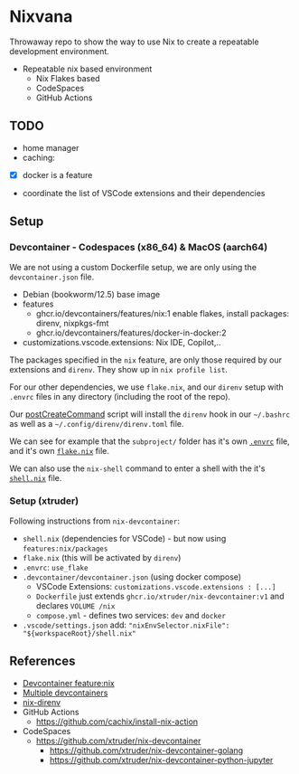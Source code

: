 # Nixvana

Throwaway repo to show the way to use Nix to create a repeatable development environment.

- Repeatable nix based environment
  - Nix Flakes based
  - CodeSpaces
  - GitHub Actions

## TODO

- home manager
- caching:
- [x] docker is a feature
- coordinate the list of VSCode extensions and their dependencies

## Setup

### Devcontainer - Codespaces (x86_64) & MacOS (aarch64)

We are not using a custom Dockerfile setup, we are only using the `devcontainer.json` file.

- Debian (bookworm/12.5) base image
- features
  - ghcr.io/devcontainers/features/nix:1 enable flakes, install packages: direnv, nixpkgs-fmt
  - ghcr.io/devcontainers/features/docker-in-docker:2
- customizations.vscode.extensions: Nix IDE, Copilot,..

The packages specified in the `nix` feature, are only those required by our extensions and `direnv`.
They show up in `nix profile list`.

For our other dependencies, we use `flake.nix`, and our `direnv` setup with `.envrc` files in any directory (including the root of the repo).

Our [postCreateCommand](./.devcontainer/post-create-command.sh) script will install the `direnv` hook in our `~/.bashrc` as well as a `~/.config/direnv/direnv.toml` file.

We can see for example that the `subproject/` folder has it's own [`.envrc`](./subproject/.envrc) file, and it's own [`flake.nix`](./subproject/flake.nix) file.

We can also use the `nix-shell` command to enter a shell with the it's [`shell.nix`](./shell.nix) file.

### Setup (xtruder)

Following instructions from `nix-devcontainer`:

- `shell.nix` (dependencies for VSCode) - but now using `features:nix/packages`
- `flake.nix` (this will be activated by `direnv`)
- `.envrc`: `use_flake`
- `.devcontainer/devcontainer.json` (using docker compose)
  - VSCode Extensions: `customizations.vscode.extensions : [...]`
  - `Dockerfile` just extends `ghcr.io/xtruder/nix-devcontainer:v1` and declares `VOLUME /nix`
  - `compose.yml` - defines two services: `dev` and `docker`
- `.vscode/settings.json` add: `"nixEnvSelector.nixFile": "${workspaceRoot}/shell.nix"`

## References

- [Devcontainer feature:nix](https://github.com/devcontainers/features/blob/main/src/nix/README.md)
- [Multiple devcontainers](https://code.visualstudio.com/remote/advancedcontainers/configure-separate-containers)
- [nix-direnv](https://github.com/nix-community/nix-direnv)
- GitHub Actions
  - <https://github.com/cachix/install-nix-action>
- CodeSpaces
  - <https://github.com/xtruder/nix-devcontainer>
    - <https://github.com/xtruder/nix-devcontainer-golang>
    - <https://github.com/xtruder/nix-devcontainer-python-jupyter>
